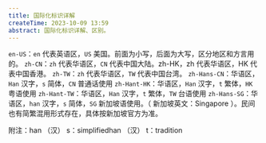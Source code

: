 ```yaml
---
title: 国际化标识详解
createTime: 2023-10-09 13:59
abstract: 国际化标识详解、区别。
---
```


`en-US`：`en` 代表英语区，`US` 美国。前面为小写，后面为大写，区分地区和方言用的。
`zh-CN`：`zh` 代表华语区，`CN` 代表中国大陆。zh-HK，zh 代表华语区，HK 代表中国香港。
`zh-TW`：`zh` 代表华语区，`TW` 代表中国台湾。
`zh-Hans-CN`：华语区，`Han` 汉字，`s` 简体，`CN` 普通话使用
`zh-Hant-HK`：华语区，`Han` 汉字，`t` 繁体，`HK` 粤语使用
`zh-Hant-TW`：华语区，`Han` 汉字，`t` 繁体，`TW` 台语使用
`zh-Hans-SG`：华语区，`han` 汉字，`s` 简体，`SG` 新加坡语使用。（ 新加坡英文：Singapore ）。民间也有简繁混用形式存在，具体按新加坡官方为准。

附注：han （汉） s：simplifiedhan （汉） t：tradition
